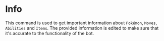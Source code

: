 # Info

This command is used to get important information about `Pokémon`, `Moves`, `Abilities` and `Items`.
The provided information is edited to make sure that it's accurate to the functionality of the bot.